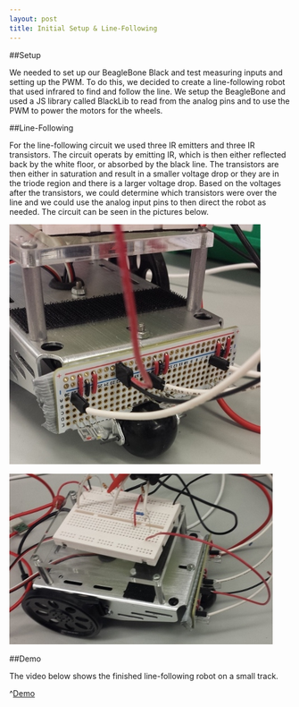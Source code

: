 ```yaml
---
layout: post
title: Initial Setup & Line-Following
---
```


##Setup

We needed to set up our BeagleBone Black and test measuring inputs and setting up the PWM. To do this, we decided to create a line-following robot that used infrared to find and follow the line. We setup the BeagleBone and used a JS library called BlackLib to read from the analog pins and to use the PWM to power the motors for the wheels.  

##Line-Following

For the line-following circuit we used three IR emitters and three IR transistors. The circuit operats by emitting IR, which is then either reflected back by the white floor, or absorbed by the black line. The transistors are then either in saturation and result in a smaller voltage drop or they are in the triode region and there is a larger voltage drop. Based on the voltages after the transistors, we could determine which transistors were over the line and we could use the analog input pins to then direct the robot as needed. The circuit can be seen in the pictures below. 

![Front view of Line-Follower][PIC1]

[PIC1]: https://github.com/moward/project-winwood/blob/gh-pages/images/Line-follower-pic-1.jpg?raw=true "Front view of Line-Follower"

![Line-Follower][PIC2]

[PIC2]: https://github.com/moward/project-winwood/blob/gh-pages/images/Line-follower-pic-2.jpg?raw=true

##Demo

The video below shows the finished line-following robot on a small track.

^[Demo][VIDEO]

[VIDEO]: https://www.youtube.com/watch?v=0VtZT9dBhiI